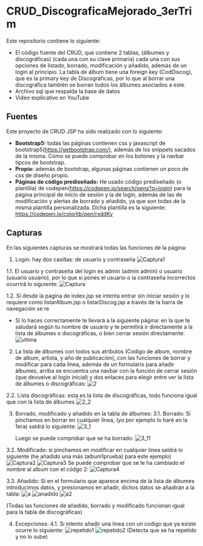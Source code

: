 # CRUD_DiscograficaMejorado_3erTrim

  Este repositorio contiene lo siguiente:
  - El código fuente del CRUD, que contiene 2 tablas, (álbumes y discográficas) (cada una con su clave primaria) cada una con sus opciones de listado, borrado, modificación y añadido, además de un login al principio. La tabla de álbum tiene una foreign key (CodDiscog), que es la primary key de Discográficas, por lo que al borrar una discográfica también se borran todos los álbumes asociados a este.
  - Archivo sql que respalda la base de datos
  - Video explicativo en YouTube

<h2>Fuentes</h2>
  Este proyecto de CRUD JSP ha sido realizado con lo siguiente:
  
  - <b>Bootstrap5:</b> todas las páginas contienen css y javascript de bootstrap5(https://getbootstrap.com/), además de los snippets sacados de la misma. Como se puede comprobar en los botones y la navbar típcos de bootstrap.
  - <b>Propio:</b> además de bootstrap, algunas páginas contienen un poco de css de diseño propio.
  - <b>Páginas de código prediseñado:</b> He usado código prediseñado (o plantilla) de codepen(https://codepen.io/search/pens?q=login) para la página principal de inicio de sesión y la de login, además de las de modificación y alertas de borrado y añadido, ya que son todas de la misma plantilla personalizada. Dicha plantilla es la siguiente: https://codepen.io/colorlib/pen/rxddKy

<h2>Capturas</h2>
En las siguientes capturas se mostrará todas las funciones de la página:

1. Login: hay dos casillas: de usuario y contraseña
![Captura1](https://user-images.githubusercontent.com/72436388/155395619-efe1da93-6511-4a5f-b4a4-0dc940685c15.PNG)

1.1. El usuario y contraseña del login es admin (admin admin) o usuario (usuario usuario), por lo que si pones el usuario o la contraseña incorrectos ocurrirá lo siguiente: 
![Captura](https://user-images.githubusercontent.com/72436388/168580448-84e1146d-f539-46f2-9581-2f576883eb7a.PNG)

1.2. Si desde la pagina de index.jsp se intenta entrar sin iniciar sesión y lo requiere como listarAlbum.jsp o listarDiscog.jsp a través de la barra de navegación se re

  - Si lo haces correctamente te llevará a la siguiente página: en la que te saludará según tu nombre de usuario y te permitirá ir directamente a la lista de álbumes o discográficas, o bien cerrar sesión directamente:
  ![ultima](https://user-images.githubusercontent.com/72436388/158382096-fc4a02d7-1ad9-4f0e-aa1c-e42019005654.PNG)

2. La lista de álbumes con todos sus atributos (Codigo de album, nombre de album, artista, y año de publicación), con las funciones de borrar y modificar para cada línea, además de un formulario para añadir álbumes, arriba se encuentra una navbar con la función de cerrar sesión (que devuelve al login inicial) y dos enlaces para elegir entre ver la lista de álbumes o discográficas:
![2](https://user-images.githubusercontent.com/72436388/155396789-21042518-e531-4a0f-955e-09e43405eaa9.PNG)

2.2. Lista discográficas: esta es la lista de discográficas, todo funciona igual que con la lista de álbumes
![2_2](https://user-images.githubusercontent.com/72436388/155397315-d6d96844-c17d-4d2d-a3fe-b0ba4172ec1b.PNG)

3. Borrado, modificado y añadido en la tabla de álbumes:
  3.1. Borrado: Si pinchamos en borrar en cualquier línea, (yo por ejemplo lo haré en la 1era) saldrá lo siguiente:
    ![3_1](https://user-images.githubusercontent.com/72436388/155397867-6a704b69-e840-4b0c-bb15-c61d384ce561.PNG)
    
    Luego se puede comprobar que se ha borrado:
    ![3_11](https://user-images.githubusercontent.com/72436388/155398046-fb9c1de6-9118-43fc-b067-00bbe719857b.PNG)

  3.2. Modificado: si pinchamos en modificar en cualquier línea saldrá lo siguiente (he añadido una más (album1prueba) para este ejemplo)
   ![Captura2](https://user-images.githubusercontent.com/72436388/155398552-d58f6f2c-4b9b-42b6-b7ac-36a8d3ad083f.PNG)
 ![Captura3](https://user-images.githubusercontent.com/72436388/155398575-1d6cde9c-c9dd-4640-a157-08238c8c2d7b.PNG)
  Se puede comprobar que se le ha cambiado el nombre al album con el códgo 2:
  ![Captura4](https://user-images.githubusercontent.com/72436388/155398827-b1860caa-3d6c-42e0-9feb-f2bc2ee01e43.PNG)

  3.3. Añadido: Si en el formulario que aparece encima de la lista de álbumes introducimos datos, y presionamos en añadir, dichos datos se añadirán a la tabla:
  ![a](https://user-images.githubusercontent.com/72436388/155399144-421100e0-8a61-48dc-b201-deb2858dd058.PNG)
![anadido](https://user-images.githubusercontent.com/72436388/155399223-19ea5763-8455-453c-8165-54bf03eaf3c3.PNG)
![a2](https://user-images.githubusercontent.com/72436388/155399280-bf6ad014-67f1-4643-99e8-24cae8119103.PNG)

  (Todas las funciones de añadido, borrado y modificado funcionan igual para la tabla de discográficas)

4. Excepciones:
  4.1. Si intento añadir una linea con un codigo que ya existe ocurre lo siguiente:
  ![repetido1](https://user-images.githubusercontent.com/72436388/155399774-b6f5aea5-0c2f-4e3f-8f6a-d9ce7f0a4eb0.PNG)
  ![repetido2](https://user-images.githubusercontent.com/72436388/155399784-aae02485-e6f1-4a5c-b69d-0d6263c4bfe6.PNG)
  (Detecta que se ha repetido y no lo sube)

